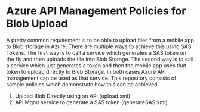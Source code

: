 # Azure API Management Policies for Blob Upload

A pretty common requirement is to be able to upload files from a mobile app to Blob storage in Azure. There are multiple ways to achieve this using SAS Tokens. The first way is to call a service which generates a SAS token on the fly and then uploads the file into Blob Storage. The second way is to call a service which just generates a token and then the mobile app uses that token to upload directly to Blob Storage. In both cases Azure API management can be used as that service. This repository consists of sample policies which demonstrate how this can be achieved.

1. Upload Blob Directly using an API (upload.xml)
2. API Mgmt service to generate a SAS token (generateSAS.xml)